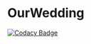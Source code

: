# OurWedding
[![Codacy Badge](https://api.codacy.com/project/badge/Grade/c100506d5bec4331b880d0db423128cf)](https://app.codacy.com/app/fitzafful/OurWedding?utm_source=github.com&utm_medium=referral&utm_content=FitzAfful/OurWedding&utm_campaign=Badge_Grade_Dashboard)